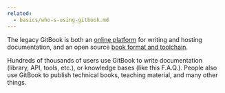 ```yaml
---
related:
  - basics/who-s-using-gitbook.md
---
```


The legacy GitBook is both an [online platform](https://www.gitbook.com) for writing and hosting documentation, and an open source [book format and toolchain](https://github.com/GitbookIO/gitbook).

Hundreds of thousands of users use GitBook to write documentation \(library, API, tools, etc.\), or knowledge bases \(like this F.A.Q.\). People also use GitBook to publish technical books, teaching material, and many other things.

